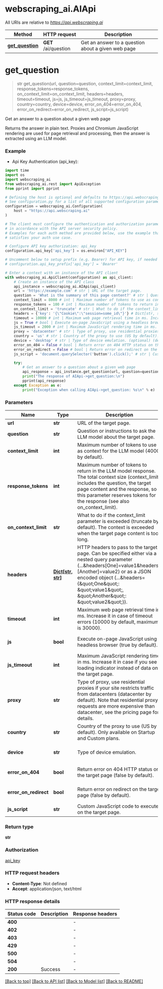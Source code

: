 # webscraping_ai.AIApi

All URIs are relative to *https://api.webscraping.ai*

Method | HTTP request | Description
------------- | ------------- | -------------
[**get_question**](AIApi.md#get_question) | **GET** /ai/question | Get an answer to a question about a given web page


# **get_question**
> str get_question(url, question=question, context_limit=context_limit, response_tokens=response_tokens, on_context_limit=on_context_limit, headers=headers, timeout=timeout, js=js, js_timeout=js_timeout, proxy=proxy, country=country, device=device, error_on_404=error_on_404, error_on_redirect=error_on_redirect, js_script=js_script)

Get an answer to a question about a given web page

Returns the answer in plain text. Proxies and Chromium JavaScript rendering are used for page retrieval and processing, then the answer is extracted using an LLM model.

### Example

* Api Key Authentication (api_key):

```python
import time
import os
import webscraping_ai
from webscraping_ai.rest import ApiException
from pprint import pprint

# Defining the host is optional and defaults to https://api.webscraping.ai
# See configuration.py for a list of all supported configuration parameters.
configuration = webscraping_ai.Configuration(
    host = "https://api.webscraping.ai"
)

# The client must configure the authentication and authorization parameters
# in accordance with the API server security policy.
# Examples for each auth method are provided below, use the example that
# satisfies your auth use case.

# Configure API key authorization: api_key
configuration.api_key['api_key'] = os.environ["API_KEY"]

# Uncomment below to setup prefix (e.g. Bearer) for API key, if needed
# configuration.api_key_prefix['api_key'] = 'Bearer'

# Enter a context with an instance of the API client
with webscraping_ai.ApiClient(configuration) as api_client:
    # Create an instance of the API class
    api_instance = webscraping_ai.AIApi(api_client)
    url = 'https://example.com' # str | URL of the target page.
    question = 'What is the summary of this page content?' # str | Question or instructions to ask the LLM model about the target page. (optional)
    context_limit = 8000 # int | Maximum number of tokens to use as context for the LLM model (4000 by default). (optional) (default to 8000)
    response_tokens = 100 # int | Maximum number of tokens to return in the LLM model response. The total context size (context_limit) includes the question, the target page content and the response, so this parameter reserves tokens for the response (see also on_context_limit). (optional) (default to 100)
    on_context_limit = 'truncate' # str | What to do if the context_limit parameter is exceeded (truncate by default). The context is exceeded when the target page content is too long. (optional) (default to 'truncate')
    headers = {'key': '{\"Cookie\":\"session=some_id\"}'} # Dict[str, str] | HTTP headers to pass to the target page. Can be specified either via a nested query parameter (...&headers[One]=value1&headers=[Another]=value2) or as a JSON encoded object (...&headers={\"One\": \"value1\", \"Another\": \"value2\"}). (optional)
    timeout = 10000 # int | Maximum web page retrieval time in ms. Increase it in case of timeout errors (10000 by default, maximum is 30000). (optional) (default to 10000)
    js = True # bool | Execute on-page JavaScript using a headless browser (true by default). (optional) (default to True)
    js_timeout = 2000 # int | Maximum JavaScript rendering time in ms. Increase it in case if you see a loading indicator instead of data on the target page. (optional) (default to 2000)
    proxy = 'datacenter' # str | Type of proxy, use residential proxies if your site restricts traffic from datacenters (datacenter by default). Note that residential proxy requests are more expensive than datacenter, see the pricing page for details. (optional) (default to 'datacenter')
    country = 'us' # str | Country of the proxy to use (US by default). Only available on Startup and Custom plans. (optional) (default to 'us')
    device = 'desktop' # str | Type of device emulation. (optional) (default to 'desktop')
    error_on_404 = False # bool | Return error on 404 HTTP status on the target page (false by default). (optional) (default to False)
    error_on_redirect = False # bool | Return error on redirect on the target page (false by default). (optional) (default to False)
    js_script = 'document.querySelector('button').click();' # str | Custom JavaScript code to execute on the target page. (optional)

    try:
        # Get an answer to a question about a given web page
        api_response = api_instance.get_question(url, question=question, context_limit=context_limit, response_tokens=response_tokens, on_context_limit=on_context_limit, headers=headers, timeout=timeout, js=js, js_timeout=js_timeout, proxy=proxy, country=country, device=device, error_on_404=error_on_404, error_on_redirect=error_on_redirect, js_script=js_script)
        print("The response of AIApi->get_question:\n")
        pprint(api_response)
    except Exception as e:
        print("Exception when calling AIApi->get_question: %s\n" % e)
```



### Parameters


Name | Type | Description  | Notes
------------- | ------------- | ------------- | -------------
 **url** | **str**| URL of the target page. | 
 **question** | **str**| Question or instructions to ask the LLM model about the target page. | [optional] 
 **context_limit** | **int**| Maximum number of tokens to use as context for the LLM model (4000 by default). | [optional] [default to 8000]
 **response_tokens** | **int**| Maximum number of tokens to return in the LLM model response. The total context size (context_limit) includes the question, the target page content and the response, so this parameter reserves tokens for the response (see also on_context_limit). | [optional] [default to 100]
 **on_context_limit** | **str**| What to do if the context_limit parameter is exceeded (truncate by default). The context is exceeded when the target page content is too long. | [optional] [default to &#39;truncate&#39;]
 **headers** | [**Dict[str, str]**](str.md)| HTTP headers to pass to the target page. Can be specified either via a nested query parameter (...&amp;headers[One]&#x3D;value1&amp;headers&#x3D;[Another]&#x3D;value2) or as a JSON encoded object (...&amp;headers&#x3D;{\&quot;One\&quot;: \&quot;value1\&quot;, \&quot;Another\&quot;: \&quot;value2\&quot;}). | [optional] 
 **timeout** | **int**| Maximum web page retrieval time in ms. Increase it in case of timeout errors (10000 by default, maximum is 30000). | [optional] [default to 10000]
 **js** | **bool**| Execute on-page JavaScript using a headless browser (true by default). | [optional] [default to True]
 **js_timeout** | **int**| Maximum JavaScript rendering time in ms. Increase it in case if you see a loading indicator instead of data on the target page. | [optional] [default to 2000]
 **proxy** | **str**| Type of proxy, use residential proxies if your site restricts traffic from datacenters (datacenter by default). Note that residential proxy requests are more expensive than datacenter, see the pricing page for details. | [optional] [default to &#39;datacenter&#39;]
 **country** | **str**| Country of the proxy to use (US by default). Only available on Startup and Custom plans. | [optional] [default to &#39;us&#39;]
 **device** | **str**| Type of device emulation. | [optional] [default to &#39;desktop&#39;]
 **error_on_404** | **bool**| Return error on 404 HTTP status on the target page (false by default). | [optional] [default to False]
 **error_on_redirect** | **bool**| Return error on redirect on the target page (false by default). | [optional] [default to False]
 **js_script** | **str**| Custom JavaScript code to execute on the target page. | [optional] 

### Return type

**str**

### Authorization

[api_key](../README.md#api_key)

### HTTP request headers

 - **Content-Type**: Not defined
 - **Accept**: application/json, text/html

### HTTP response details

| Status code | Description | Response headers |
|-------------|-------------|------------------|
**400** |  |  -  |
**402** |  |  -  |
**403** |  |  -  |
**429** |  |  -  |
**500** |  |  -  |
**504** |  |  -  |
**200** | Success |  -  |

[[Back to top]](#) [[Back to API list]](../README.md#documentation-for-api-endpoints) [[Back to Model list]](../README.md#documentation-for-models) [[Back to README]](../README.md)

